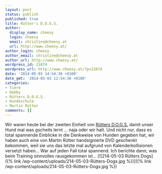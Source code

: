 ```yaml
---
layout: post
status: publish
published: true
title: Rütter's D.O.G.S.
author:
  display_name: cheesy
  login: cheesy
  email: christine@cheesy.at
  url: http://www.cheesy.at/
author_login: cheesy
author_email: christine@cheesy.at
author_url: http://www.cheesy.at/
wordpress_id: 21074
wordpress_url: http://www.cheesy.at/?p=21074
date: '2014-05-03 14:54:36 +0100'
date_gmt: '2014-05-03 12:54:36 +0100'
categories:
- Tiere
- Hobby
- Rütters D.O.G.S.
- Hundeschule
- Martin Rütter
comments: []
---
```

Wir waren heute bei der zweiten Einheit von [Rütters D.O.G.S.](http://www.ruetters-dogs.de/) damit unser Hund mal was gscheits lernt ... naja oder wir halt.
Und nicht nur, dass es total spannende Einblicke in die Denkweise von Hunden gegeben hat, wir haben auch eine von Martin Rütter handsignierte DVD geschenkt bekommen, weil sie uns das letzte mal aufgrund von Kalenderkollisionen versetzt haben...
War auf jeden Fall total spannend. Ich berichte dann, was beim Training sinnvolles rausgekommen ist...
[![214-05-03 Rütters Dogs]({% link /wp-content/uploads/214-05-03-Rütters-Dogs.jpg %})]({% link /wp-content/uploads/214-05-03-Rütters-Dogs.jpg %})
